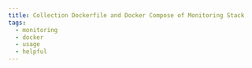 ```yaml
---
title: Collection Dockerfile and Docker Compose of Monitoring Stack
tags:
  - monitoring
  - docker
  - usage
  - helpful
---
```

